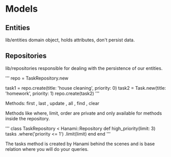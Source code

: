# Models

## Entities
lib/entities
domain object, holds attributes, don't persist data.

## Repositories
lib/repositories
responsible for dealing with the persistence of our entities.

'''
repo = TaskRepository.new

task1 = repo.create(title: 'house cleaning', priority: 0)
task2 = Task.new(title: 'homework', priority: 1)
repo.create(task2)
'''

Methods: first , last , update , all , find , clear

Methods like where, limit, order are private and only available for methods inside the repository.

'''
class TaskRepository < Hanami::Repository
  def high_priority(limit: 3)
    tasks
      .where('priority <= 1')
      .limit(limit)
  end
end
'''

The tasks method is created by Hanami behind the scenes and is base relation where you will do your queries.

